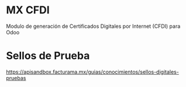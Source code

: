 # MX CFDI

Modulo de generación de Certificados Digitales por Internet (CFDI) para Odoo



# Sellos de Prueba

https://apisandbox.facturama.mx/guias/conocimientos/sellos-digitales-pruebas
